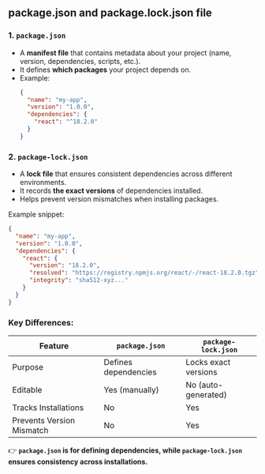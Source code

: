 ## package.json and package.lock.json file

### **1. `package.json`**  
- A **manifest file** that contains metadata about your project (name, version, dependencies, scripts, etc.).  
- It defines **which packages** your project depends on.  
- Example:  
  ```json
  {
    "name": "my-app",
    "version": "1.0.0",
    "dependencies": {
      "react": "^18.2.0"
    }
  }
  ```

### **2. `package-lock.json`**  
- A **lock file** that ensures consistent dependencies across different environments.  
- It records **the exact versions** of dependencies installed.  
- Helps prevent version mismatches when installing packages.  

Example snippet:  
```json
{
  "name": "my-app",
  "version": "1.0.0",
  "dependencies": {
    "react": {
      "version": "18.2.0",
      "resolved": "https://registry.npmjs.org/react/-/react-18.2.0.tgz",
      "integrity": "sha512-xyz..."
    }
  }
}
```

### **Key Differences:**  
| Feature | `package.json` | `package-lock.json` |
|---------|---------------|---------------------|
| Purpose | Defines dependencies | Locks exact versions |
| Editable | Yes (manually) | No (auto-generated) |
| Tracks Installations | No | Yes |
| Prevents Version Mismatch | No | Yes |

👉 **`package.json` is for defining dependencies, while `package-lock.json` ensures consistency across installations.**